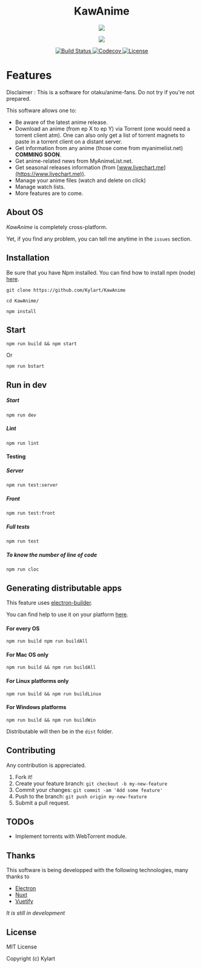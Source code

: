 <h1 align="center">KawAnime</h1>

<p align="center">
  <a href="http://forthebadge.com/">
    <img src="http://forthebadge.com/images/badges/built-with-love.svg"/>
  </a>
</p>

<p align="center">
  <a href="https://standardjs.com/">
    <img src="https://cdn.rawgit.com/feross/standard/master/badge.svg" />
  </a>
</p>

<p align="center">
  <a href="https://travis-ci.org/Kylart/KawAnime">
    <img src="https://travis-ci.org/Kylart/KawAnime.svg?branch=master" alt="Build Status">
  </a>
  <a href="https://codecov.io/gh/Kylart/KawAnime">
    <img src="https://codecov.io/gh/Kylart/KawAnime/branch/master/graph/badge.svg" alt="Codecov" />
  </a>
  <a href="https://opensource.org/licenses/MIT">
    <img src="https://img.shields.io/badge/License-MIT-blue.svg" alt="License">
  </a>
</p>

# Features
Disclaimer : This is a software for otaku/anime-fans. Do not try if you're not prepared.

This software allows one to: 
* Be aware of the latest anime release.
* Download an anime (from ep X to ep Y) via Torrent (one would need a torrent client atm). One can also only get a 
list of torrent magnets to paste in a torrent client on a distant server.
* Get information from any anime (those come from myanimelist.net) __COMMING SOON__.
* Get anime-related news from MyAnimeList.net.
* Get seasonal releases information (from [www.livechart.me](https://www.livechart.me)).
* Manage your anime files (watch and delete on click)
* Manage watch lists.
* More features are to come. 

## About OS
_KawAnime_ is completely cross-platform.

Yet, if you find any problem, you can tell me anytime in the `issues` section.

## Installation
Be sure that you have Npm installed. You can find how to install npm (node) [here](https://nodejs.org/en/).
```
git clone https://github.com/Kylart/KawAnime
```
```
cd KawAnime/
```
```
npm install
```

## Start
```
npm run build && npm start
```
Or
```
npm run bstart
```

## Run in dev

##### Start
```
npm run dev
```

##### Lint
```
npm run lint
```

#### Testing
##### Server
```
npm run test:server
```

##### Front
```
npm run test:front
```

##### Full tests
```
npm run test
```

##### To know the number of line of code
```
npm run cloc
```

## Generating distributable apps
This feature uses [electron-builder](https://github.com/electron-userland/electron-builder).

You can find help to use it on your platform 
[here](https://github.com/electron-userland/electron-builder/wiki/Multi-Platform-Build).

#### For every OS
```
npm run build npm run buildAll
```

#### For Mac OS only
```
npm run build && npm run buildAll
```

#### For Linux platforms only
```
npm run build && npm run buildLinux
```

#### For Windows platforms
```
npm run build && npm run buildWin
```

Distributable will then be in the `dist` folder.

## Contributing
Any contribution is appreciated.

1. Fork it!
2. Create your feature branch: `git checkout -b my-new-feature`
3. Commit your changes: `git commit -am 'Add some feature'`
4. Push to the branch: `git push origin my-new-feature`
5. Submit a pull request.

## TODOs
* Implement torrents with WebTorrent module.

## Thanks
This software is being developped with the following technologies, many thanks to 
* [Electron](https://electron.atom.io)
* [Nuxt](https://nuxtjs.org)
* [Vuetify](https://vuetifyjs.com)

_It is still in development_

## License
MIT License

Copyright (c) Kylart

